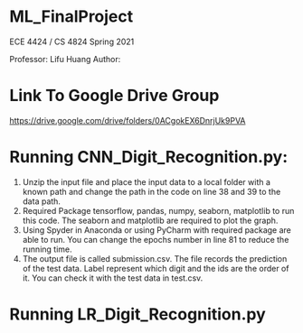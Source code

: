 # ML_FinalProject

ECE 4424 / CS 4824 Spring 2021

Professor: Lifu Huang
Author: 

# Link To Google Drive Group
https://drive.google.com/drive/folders/0ACgokEX6DnrjUk9PVA

# Running CNN_Digit_Recognition.py:
1.	Unzip the input file and place the input data to a local folder with a known path and change the path in the code on line 38 and 39 to the data path.
2.	Required Package tensorflow, pandas, numpy, seaborn, matplotlib to run this code. The seaborn and matplotlib are required to plot the graph.
3.	Using Spyder in Anaconda or using PyCharm with required package are able to run. You can change the epochs number in line 81 to reduce the running time. 
4.	The output file is called submission.csv. The file records the prediction of the test data. Label represent which digit and the ids are the order of it. You can check it with the test data in test.csv.

# Running LR_Digit_Recognition.py





